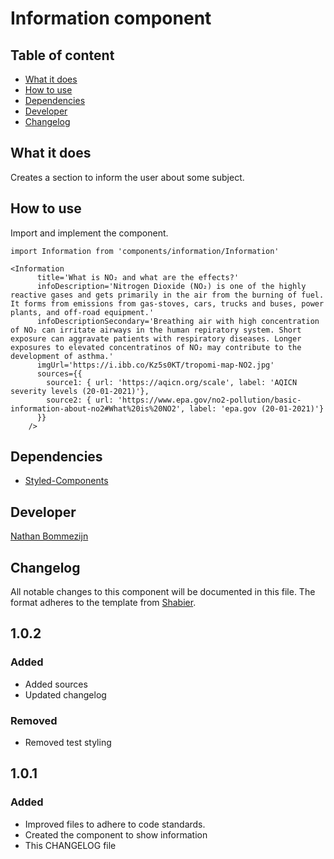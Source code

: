 # Information component

## Table of content
- [What it does](#what-it-does)
- [How to use](#How-to-use)
- [Dependencies](#Dependencies)
- [Developer](#Developer)
- [Changelog](#Changelog)


## What it does
Creates a section to inform the user about some subject.

## How to use
Import and implement the component.
```JS
import Information from 'components/information/Information'

<Information
      title='What is NO₂ and what are the effects?'
      infoDescription='Nitrogen Dioxide (NO₂) is one of the highly reactive gases and gets primarily in the air from the burning of fuel. It forms from emissions from gas-stoves, cars, trucks and buses, power plants, and off-road equipment.'
      infoDescriptionSecondary='Breathing air with high concentration of NO₂ can irritate airways in the human repiratory system. Short exposure can aggravate patients with respiratory diseases. Longer exposures to elevated concentratinos of NO₂ may contribute to the development of asthma.'
      imgUrl='https://i.ibb.co/Kz5s0KT/tropomi-map-NO2.jpg'
      sources={{
        source1: { url: 'https://aqicn.org/scale', label: 'AQICN severity levels (20-01-2021)'},
        source2: { url: 'https://www.epa.gov/no2-pollution/basic-information-about-no2#What%20is%20NO2', label: 'epa.gov (20-01-2021)'}
      }}
    />
```

## Dependencies
* [Styled-Components](https://styled-components.com/)


## Developer
[Nathan Bommezijn](github.com/dewarian)

## Changelog

All notable changes to this component will be documented in this file.
The format adheres to the template from [Shabier](github.com/sjagoori).

## 1.0.2

### Added
- Added sources
- Updated changelog

### Removed
- Removed test styling

## 1.0.1

### Added
- Improved files to adhere to code standards.
- Created the component to show information
- This CHANGELOG file